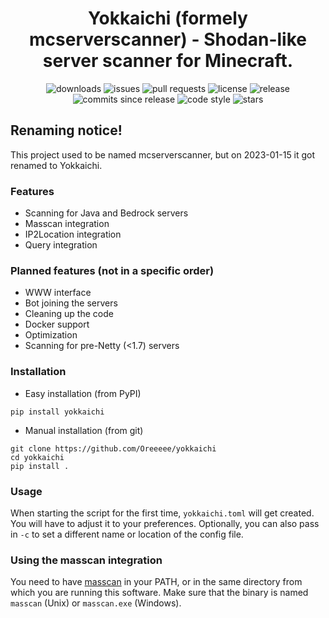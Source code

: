 <div align="center">

# Yokkaichi (formely mcserverscanner) - Shodan-like server scanner for Minecraft.
![downloads](https://img.shields.io/pypi/dm/yokkaichi) ![issues](https://img.shields.io/github/issues/Oreeeee/yokkaichi) ![pull requests](https://img.shields.io/github/issues-pr/Oreeeee/yokkaichi) ![license](https://img.shields.io/github/license/Oreeeee/yokkaichi) ![release](https://img.shields.io/github/v/release/Oreeeee/yokkaichi) ![commits since release](https://img.shields.io/github/commits-since/Oreeeee/yokkaichi/latest) ![code style](https://img.shields.io/badge/code%20style-black-black) ![stars](https://img.shields.io/github/stars/Oreeeee/yokkaichi?style=social)
</div>

## Renaming notice!
This project used to be named mcserverscanner, but on 2023-01-15 it got renamed to Yokkaichi.

### Features
- Scanning for Java and Bedrock servers
- Masscan integration
- IP2Location integration
- Query integration

### Planned features (not in a specific order)
- WWW interface
- Bot joining the servers
- Cleaning up the code
- Docker support
- Optimization
- Scanning for pre-Netty (<1.7) servers

### Installation
- Easy installation (from PyPI)
```
pip install yokkaichi
```
- Manual installation (from git)
```
git clone https://github.com/Oreeeee/yokkaichi
cd yokkaichi
pip install .
```

### Usage
When starting the script for the first time, `yokkaichi.toml` will get created. You will have to adjust it to your preferences. Optionally, you can also pass in `-c` to set a different name or location of the config file.


### Using the masscan integration
You need to have [masscan](https://github.com/robertdavidgraham/masscan) in your PATH, or in the same directory from which you are running this software. Make sure that the binary is named `masscan` (Unix) or `masscan.exe` (Windows).

